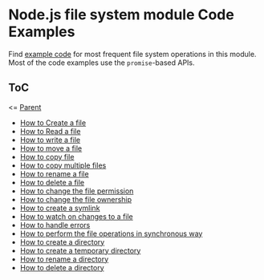 # Node.js file system module Code Examples

Find [example code](./code) for most frequent file system operations in this module. Most of the code examples use the `promise`-based APIs.

## ToC

<= [Parent](../README.md)

- [How to Create a file](./code/createFile.js)
- [How to Read a file](./code/readFile.js)
- [How to write a file](./code/createFile.js)
- [How to move a file](./code/moveFile.js)
- [How to copy file](./code/copyFile.js)
- [How to copy multiple files](./code/copyFile.js)
- [How to rename a file](./code/renameFile.js)
- [How to delete a file](./code/deleteFile.js)
- [How to change the file permission](./code/filePermission.js)
- [How to change the file ownership](./code/fileOwnership.js)
- [How to create a symlink](./code/createSymlink.js)
- [How to watch on changes to a file](./code/watchFileChanges.js)
- [How to handle errors](./code)
- [How to perform the file operations in synchronous way](./code/readSync.js)
- [How to create a directory](./code/createDirectory.js)
- [How to create a temporary directory](./code/createTempDir.js)
- [How to rename a directory](./code/renameFile.js)
- [How to delete a directory](./code/deleteDirectory.js)
